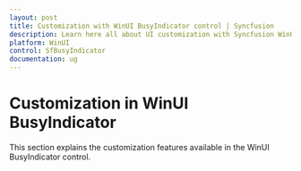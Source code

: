 ```yaml
---
layout: post
title: Customization with WinUI BusyIndicator control | Syncfusion
description: Learn here all about UI customization with Syncfusion WinUI BusyIndicator Control (SfBusyIndicator), its elements, and more.
platform: WinUI
control: SfBusyIndicator
documentation: ug
---
```


# Customization in WinUI BusyIndicator

This section explains the customization features available in the WinUI BusyIndicator control.
